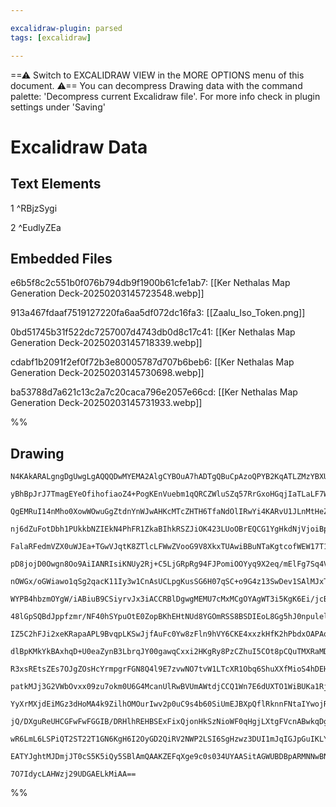 ```yaml
---

excalidraw-plugin: parsed
tags: [excalidraw]

---
```

==⚠  Switch to EXCALIDRAW VIEW in the MORE OPTIONS menu of this document. ⚠== You can decompress Drawing data with the command palette: 'Decompress current Excalidraw file'. For more info check in plugin settings under 'Saving'


# Excalidraw Data

## Text Elements
1 ^RBjzSygi

2 ^EudlyZEa

## Embedded Files
e6b5f8c2c551b0f076b794db9f1900b61cfe1ab7: [[Ker Nethalas Map Generation Deck-20250203145723548.webp]]

913a467fdaaf7519127220fa6aa5df072dc16fa3: [[Zaalu_Iso_Token.png]]

0bd51745b31f522dc7257007d4743db0d8c17c41: [[Ker Nethalas Map Generation Deck-20250203145718339.webp]]

cdabf1b2091f2ef0f72b3e80005787d707b6beb6: [[Ker Nethalas Map Generation Deck-20250203145730698.webp]]

ba53788d7a621c13c2a7c20caca796e2057e66cd: [[Ker Nethalas Map Generation Deck-20250203145731933.webp]]

%%
## Drawing
```compressed-json
N4KAkARALgngDgUwgLgAQQQDwMYEMA2AlgCYBOuA7hADTgQBuCpAzoQPYB2KqATLZMzYBXUtiRoIACyhQ4zZAHoFAc0JRJQgEYA6bGwC2CgF7N6hbEcK4OCtptbErHALRY8RMpWdx8Q1TdIEfARcZgRmBShcZQUebQAObQBmGjoghH0EDihmbgBtcDBQMBKIEm4IUIBpAHZ6AE0ATiR+UthECsJ9aJbCyExuZwA2JIBWbR4AFlGeUYAGHiH5mvjW

yBhBpJrJ7TmagEYeOfihofiaoZ4+PogKEnVuebm1qQRCZWluSZq57RrGxoHGqjIaTLaLF7WZTBL5/fbTOZ7Hj7IY1Kb7F7MKCkNgAawQAGE2Pg2KQKtjrMw4LhAtlUiVIJpcNhccocUIOMQiSSyRIKRwqTSslB6aUAGaEfD4ADKsBhEkkzI0gVFAmxeIQAHV7pJuBiblicfjZTB5ehBB5VRB2R8OOFcmh9QyIGxqdg1BtHYiXuzOXbmA7UBwhFLM

QgEMRuI14nMho0XowWOwuGgZtdnYnWJwAHKcMTcZHTH6TfaNdOlIRwYi4KARvU1JLnMtHeZDJ2lQjMAAi6VrkbQYoIYRebOEcAAksRA3kALovTTCTkAUWCmWy07nNyIHFx3GDoa3bBZdbQ2KECBeEuCk4qCCGmlGYvi2B42FGo32mjmYr29/+k2ITRGjFUtEU0NtsDFBB9lwTQaitZh3HEVACgZMB2xKfY+k3Z1CE5LAKlwOYrWwHE4G4YpnQGNB

nj6dZuFotDbh1PUkkbNZIEkN4PhFR1ZkaBIhkRSZJiOK423LUoOBrEQCG1YgHkdNjVjoiBpKgWT8AACW4z4lMbPoAF9L3ITIbzQfd8ExKINMDCBEE5PDlAgQpjMKSjIHKCRNS7JJsGlABxIZsCtdpkLKbplF6KjBn2D8/g/FFGjmESkkOE4Xk9VBnA/HZGkmQFRLSn58tGF47gU3U0FS3YTniGZjhGM4aheLj3j01AnkhDhoWQxjSkNDVuVJclyA

FalaRFedmVZX0uWJEa+TGwVJqtK8ZTlcLFWwZVooG9V8XkxTUAwiBBuNTaKgtcofWEW17T1F5XWZD09W9G45v9QNLLDE9UCSSZ4jYhMmCzFNeGREGkxzPNkNElLGjGM4Xkras+3rRt/iufYUXiSYXk7HtgnRgchwvG5R0rScN3nRdiBXDJhRprc8N3CyQysw9j37VAz3J50rwQcz0DmTRiA/bZRk0NKxTTYhsDRUYfj2YhvjBQC5mIZ99hqbASwQ

pD8jojD0Owgn8Oo9AiIANRIsiKNUy2Rj+C5LjGRpRg94FJPomiOOYyq9X2eq/mElFg7Sq4VKYtqeNY9jVPUzSjqqk7lP9pPyG03TeLTgyGUM1zWg8soeYgAAlAAhAArIxpRgVRQvgcLa0wKabktnK5n2XZSzBZKCrmJJkZuLLnBRIZkgWU4gYn1ErnKli0CObRGnhaZm3quLLjKm5Y46tsJjS+Y0rbWNGyGbreoY6yjUJBbeXQABiQcZhmK0mRZS

nOWGx/oGWiawo1qSg2qacK11Iy3w1CnAsUCLpgKusSG6H07qSC+o9G4z13SwDev1SAlMJxTnyDhcUpkhY8x+jcPCxACISFwJMK0n0HrswPM6MIf0SxD09u+SSDBQbJjetHUomZky5g4PmR0+UEQpRjATbsvY/qDnwMOG4C4OT01XEzPcHMUZVhrH9HWmM16AimEkeMLMdzaNYaUEk3NuBKJUc6VuucID7EYZQAAKlgFxbjLycCgNKQgRg4aJGjA1

WYPB4hbzmOYgW/iABiuB9CSiyrvJx3iACCRBlDgwgMEMU7cMxMCgOYAgWT3i5KgK6Ei/jcB4SYMLShzpSTvDwgQLxbcKi+JuLgIQVTy7hCCchPmLxtwIB0u1XOPdZhF3clQsuABZeIAAtDxWl9gwHqE3DoEgug9CtJbRYSRtBggBmcHgDYkg8FiaUMeDZEgxiBisK4MTLiL0Dqmd6zp965xEpPSYxwonxEBDUC4vCoRmh2AcY4a9gWiX2I2YecD7

48lGpSQBdJppfzmr/NF40hSYpuOtE0ZopBKhEHtNUd8YGOmRSS8BSDIEoL8Gg5hJ0npulel6PB1o6boJYZzNh4YeaXBGC1G4IjODcCEkkKGYMxESJOkcvYSQFj4xuKjfRPNDFNn4lMVEciiYIBJqgBx/NSgEOpsQ2m6iGZrhyNaixbMgw6K5viHmZrLySnIRUbA1ZNAgU0EcNeYoeAIB/GKNE0sEAxkRErc4xAfg1HApoBA4EDYEGQqhBkJssIMh

IZ5C2hFJi2xeKRapaAPL9BvqpLKSwJjfAuFc0Yw8zFln9hVY6CKE4xxzkHfK2hPbdxOAPAqhwM4ySzjSvOQipKToIBMuO+l4hGVmSUEuXl0AUGUASS4yy4A8G2eFPZUUDncAbDUXYiJvZJpEjrTKgwTjHKuO+FtESrlRPecdES4x8rbABgC7YcxPatT7dVMEuxZjnAvd8YDQMr5mh5edFFi10D8hWkArFs06a4qWuiglhTxQgPpRUbau0EIHS1Ev

dlBpKMkYkBAxhqD+U0eaZynB3LbrqJY00gawqCxxi2HKgRy8PzCZhuI5COt8pCQuTMXRaMDH3P+FseqANeGEwUR6smI52SEOZs6NRy5NHrkdc6bczreOQFse67gIyiXeuFhAJkLaVjxETbgS4+xsAIpfLgXWRw8B4H+EMBALYah3mCkythhs0DZswhxPNJQC1lCLXQ0YpabjlvIpWx257fjD3iIseqRxgNLB9hALK2wJiu1GEDPGQ8N4duozjRGy

R3xsREtsZEs7OJgZOsHcYrmpgrFGN8Q4l9E7zvwNO7tvW1LTcXR1Obq6ShuXXfMioS4hDEHwDAZZS5cBHvJN4s91VPbaBGKqwGDWywtofWgHKY3tA609o2OriMYy8M7anEsEwgZlhxsBksoIxugcmdwIrL2FgNgRaCorpx1XOghX1ZFuHn6vwiR/Ga395qorw/i1aXqpT0fNIyij1LqO8OQ6Ts65OuP3QDBgtjL0OMnS+RavTVq4spbFGQxprrcJ

patkMJj3G2VWbOvxx09zu7okm0U6G4McanUlRwBVUmAWtdjCCQ1Wn7E6dUXTO1WiBUKa1RjXVIJSo3Os6zKxgqbFHls6TZR5rIDOIqIen0njTsSG90S/xgTgnSvGOcwb+wFiLEOLbiAYoElJJSY8F4zjyk5IqPkwjkBEwlPcGnyp1Sy21PqaQAX1jIAtP8O0v36AA/I76WwAZrAQ+u8cTY+pS2pkTFGGuoom2JBBSSNKJIhAADyoxju7MipSiAls

YyXrMXjdEiMGz3dHoMA4k9ZilhOMOurIwv2p0uC9s4b60SiUmEJBXpQflRknnFNtaIYwojRNfyAKOa1sMo+j/++GieqJxxxQfjxQw0JQFmI0ugVHJRVGRVmzpUgLJ0tAZ1ZSZ1pUwXYyykjx5SYVQJdXLylwMTBFEnE3Bn3xII124ABgf3qiEnNxNR1RUzcxGCRw7HkWJkUUN2dEtSIR5xtWM0ZlM14KdQd1GWdw4Ld2Jx9QkDXiSHoVRDFGrFwE

jQ/DXguReUHCGFwFwFGGIB/DRHlhREHBSExFixQjonHkSzNioWF0qHgjLXtgFVcnABwkqDgDgFlH0QdjaC4kyAqGrFIF3FaAYEIAQAoErkAJw2AIkBfjFFiNiNFAgGwBEEmnHFrH0FlDvh/xfm0KxyCKSNIBSLSPCOxUiPxzQwAQIwSPyMKIyHiQgIQQY3p0KESOSOFFSIyAyOgSpzyNaOyHaPSLowQLpyQOaOqLaLSPLmYzZXbBaIKPGIyFHwwN

wR6LmL6LSPiQT2ST22T1GN6KgH6I2OyGD2QiRV2NWP2LSI6SgHzwz3DUI1mJqIGJpGuIKLYAoC4lwAoUF0gDGLWIyCXE5AyVePeJCDLhpBxCoBWMeKBIhI8WbgqDmgSMQhxClAAA1BhZh79QQthmC15Gtr8zpy0pQtk+Jg4aseE2w4xSohEIAjA2ADAvDhECBzwGIEhtgole8Hj5j9BJjxdcDeV1EEi2QSBjiCx+oIBhTiBZQEActOogjJSFk2Aa

EATYJghtMJDmjJT0cS5K5iQy5SBlAmQAAKZEFqXge9c0s034UYAASitAGWUBDBpARMNNwBNNVWoF4A9K9OeFQGtLtM5N+ICUo0WJKU4G+m+LjzIQGXwlICckZMgCyFVL+ns2dGwCIFlNTLnV8NPFIHPCej6TGTszzIQE5LsGrgQGwByGlGkjgEVOVOkk0DVINw1NKGZBKUYA8XpPwATOgHhIY3SCrIETLSECxAMDhJ2TwMd2szEPVLb2s1CGuKHM

7O7IdycLAHWzj29UDGAELkMiAA==
```
%%